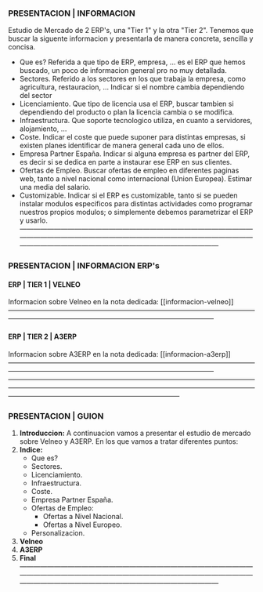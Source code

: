 ###   PRESENTACION | INFORMACION
Estudio de Mercado de 2 ERP's, una "Tier 1" y la otra "Tier 2". Tenemos que buscar la siguente informacion y presentarla de manera concreta, sencilla y concisa.
- Que es? Referida a que tipo de ERP, empresa, ... es el ERP que hemos buscado, un poco de informacion general pro no muy detallada.
- Sectores. Referido a los sectores en los que trabaja la empresa, como agricultura, restauracion, ... Indicar si el nombre cambia dependiendo del sector
- Licenciamiento. Que tipo de licencia usa el ERP, buscar tambien si dependiendo del producto o plan la licencia cambia o se modifica.
- Infraestructura. Que soporte tecnologico utiliza, en cuanto a servidores, alojamiento, ...
- Coste. Indicar el coste que puede suponer para distintas empresas, si existen planes identificar de manera general cada uno de ellos.
- Empresa Partner España. Indicar si alguna empresa es partner del ERP, es decir si se dedica en parte a instaurar ese ERP en sus clientes.
- Ofertas de Empleo. Buscar ofertas de empleo en diferentes paginas web, tanto a nivel nacional como internacional (Union Europea). Estimar una media del salario.
- Customizable. Indicar si el ERP es customizable, tanto si se pueden instalar modulos especificos para distintas actividades como programar nuestros propios modulos; o simplemente debemos parametrizar el ERP y usarlo.
—————————————————————————————————————————————————————————————————————————————————————————————————
###   PRESENTACION | INFORMACION ERP's
####    ERP | TIER 1 | VELNEO
Informacion sobre Velneo en la nota dedicada: [[informacion-velneo]]
——————————————————————————————————————————————————————————————————
####    ERP | TIER 2 | A3ERP
Informacion sobre A3ERP en la nota dedicada: [[informacion-a3erp]]
——————————————————————————————————————————————————————————————————
—————————————————————————————————————————————————————————————————————————————————————————————————
###   PRESENTACION | GUION
1. __Introduccion:__ A continuacion vamos a presentar el estudio de mercado sobre Velneo y A3ERP. En los que vamos a tratar diferentes puntos:
2. __Indice:__
   - Que es?
   - Sectores.
   - Licenciamiento.
   - Infraestructura.
   - Coste.
   - Empresa Partner España.
   - Ofertas de Empleo:
	   - Ofertas a Nivel Nacional.
	   - Ofertas a Nivel Europeo.
   - Personalizacion.
3. **Velneo**
4. **A3ERP**
5. **Final**
—————————————————————————————————————————————————————————————————————————————————————————————————